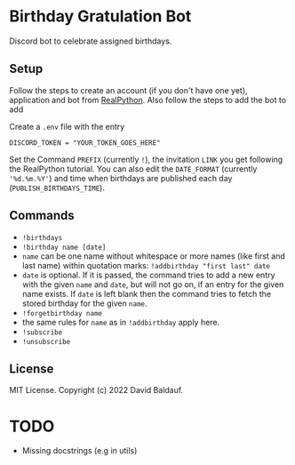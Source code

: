 # Birthday Gratulation Bot
Discord bot to celebrate assigned birthdays.

## Setup
Follow the steps to create an account (if you don't have one yet), application and bot from [RealPython](https://realpython.com/how-to-make-a-discord-bot-python/). Also follow the steps to add the bot to add

Create a `.env` file with the entry

```console
DISCORD_TOKEN = "YOUR_TOKEN_GOES_HERE"
```

Set the Command `PREFIX` (currently `!`), the invitation `LINK` you get following the RealPython tutorial.
You can also edit the `DATE_FORMAT` (currently `'%d.%m.%Y'`) and time when birthdays are published each day (`PUBLISH_BIRTHDAYS_TIME`).

## Commands
- `!birthdays`
- `!birthday name [date]`
 - `name` can be one name without whitespace or more names (like first and last name) within quotation marks: `!addbirthday "first last" date`
 - `date` is optional. If it is passed, the command tries to add a new entry with the given `name` and `date`, but will not go on, if an entry for the given name exists. If `date` is left blank then the command tries to fetch the stored birthday for the given `name`.
- `!forgetbirthday name`
 - the same rules for `name` as in `!addbirthday` apply here.
- `!subscribe`
- `!unsubscribe`

## License
MIT License. Copyright (c) 2022 David Baldauf.

# TODO
- Missing docstrings (e.g in utils)